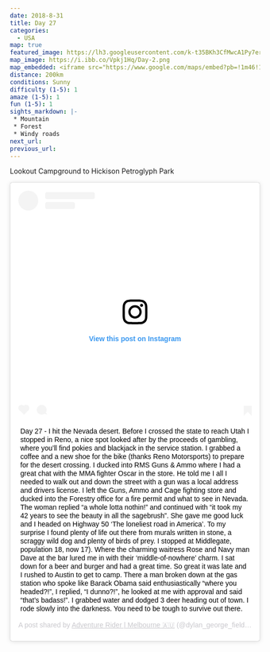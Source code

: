 ```yaml
---
date: 2018-8-31
title: Day 27
categories:
  - USA
map: true
featured_image: https://lh3.googleusercontent.com/k-t35BKh3CfMwcA1Py7er15OZkQBOEhepYU1_IfPoPkk1kyCK0ygKhnfv19dsuzTPztqNaxB3B9T5J5Y8K-oz-VO-uu8i6XvNzwS3EjQYYdLFA_PZRNdGn6-8yoUIfEXhbUvQKisANqZz6y-lTv1ne7setbsYA7a9Ol5MW916U5ccDiJxLq8fZ1D4xeHGXzzU9udzrYFXn74a_w9Fi-U_w8TshW8QXf-_U6oOraw2IUTr65vwKl7Fnfe3YFUfMCD5TsSAz9u83eM1bjHhMJQQUJErXv0_R5VF-LDJqcxyUwl67ggEHSl0ecCbify4Of7cGW8zAtBwj0d3Cpz4G7dfOEuD1VOmo1vm8HMPbgnnIcvXzMoHo4_hwOTGVDA-JQr2AXrY0jbpwQpeSCTbXR881CKlJoeQPCtNgte_HlcEXUr1SQYzM71Xw2QaRsCAwhJy7PPUMv_SpkCC2vOokdj1qFnP5jfo_LhYLg9e-txUYMwq0ZIQhru8gXvZoMluG4yUgTVOADCMwGGWJ5lZrcWqEVQLj8JiavFdvgvt_YN084JhmdvTukksTXVKoAqWOONdqu-2xpuzuoyBkXB7UppL1zTQsgUFcgohsyV79e-b-kR3eDP1J7oTOXorERO9nBvWJH_CUKXUBjXtUGcAkKZOW_pmO13EDpvF9YEweiKWJ9r3680=w1631-h1041-no
map_image: https://i.ibb.co/Vpkj1Hq/Day-2.png
map_embedded: <iframe src="https://www.google.com/maps/embed?pb=!1m46!1m12!1m3!1d1575615.9793938121!2d-119.36745360246923!3d39.528594560599906!2m3!1f0!2f0!3f0!3m2!1i1024!2i768!4f13.1!4m31!3e0!4m5!1s0x809956b6bf3d4c05%3A0x9c8f9a001ff10e0d!2sLookout%20Campground%2C%20Dog%20Valley%20Rd%2C%20Reno%2C%20CA%2C%20USA!3m2!1d39.5888972!2d-120.0736111!4m5!1s0x80993f680b3ab5cf%3A0x236bcfe0c2602fec!2sReno%20Motor%20Sports%2C%20Terminal%20Way%2C%20Reno%2C%20NV%2C%20USA!3m2!1d39.5168092!2d-119.7770437!4m5!1s0x80a2ddd34caa70a3%3A0x33df66a9f984e8f9!2sMiddlegate%2C%20NV%2C%20USA!3m2!1d39.28778!2d-118.02556!4m5!1s0x80a35fc2a0616f79%3A0x4903e4b639cf0f7!2sAustin%2C%20NV%2C%20USA!3m2!1d39.492570099999995!2d-117.06723559999999!4m5!1s0x80a4c9a8675fc6e1%3A0x89b621ff51323238!2sHickison%20Petroglyph%20Recreation%20Area%2C%20U.S.%2050%2C%20Austin%2C%20NV%2C%20USA!3m2!1d39.4491594!2d-116.7521123!5e0!3m2!1sen!2sau!4v1577442885508!5m2!1sen!2sau" width="100%" height="500" frameborder="0" style="border:0;" allowfullscreen=""></iframe>
distance: 200km
conditions: Sunny
difficulty (1-5): 1 
amaze (1-5): 1
fun (1-5): 1
sights_markdown: |-
 * Mountain
 * Forest
 * Windy roads
next_url:
previous_url:
---
```

Lookout Campground to Hickison Petroglyph Park

<div style="display:flex;justify-content:center">
  <blockquote class="instagram-media" data-instgrm-captioned data-instgrm-permalink="https://www.instagram.com/p/BnUeNkLgRaR/?utm_source=ig_embed&amp;utm_campaign=loading" data-instgrm-version="12" style=" background:#FFF; border:0; border-radius:3px; box-shadow:0 0 1px 0 rgba(0,0,0,0.5),0 1px 10px 0 rgba(0,0,0,0.15); margin: 1px; max-width:540px; min-width:326px; padding:0; width:99.375%; width:-webkit-calc(100% - 2px); width:calc(100% - 2px);"><div style="padding:16px;"> <a href="https://www.instagram.com/p/BnUeNkLgRaR/?utm_source=ig_embed&amp;utm_campaign=loading" style=" background:#FFFFFF; line-height:0; padding:0 0; text-align:center; text-decoration:none; width:100%;" target="_blank"> <div style=" display: flex; flex-direction: row; align-items: center;"> <div style="background-color: #F4F4F4; border-radius: 50%; flex-grow: 0; height: 40px; margin-right: 14px; width: 40px;"></div> <div style="display: flex; flex-direction: column; flex-grow: 1; justify-content: center;"> <div style=" background-color: #F4F4F4; border-radius: 4px; flex-grow: 0; height: 14px; margin-bottom: 6px; width: 100px;"></div> <div style=" background-color: #F4F4F4; border-radius: 4px; flex-grow: 0; height: 14px; width: 60px;"></div></div></div><div style="padding: 19% 0;"></div> <div style="display:block; height:50px; margin:0 auto 12px; width:50px;"><svg width="50px" height="50px" viewBox="0 0 60 60" version="1.1" xmlns="https://www.w3.org/2000/svg" xmlns:xlink="https://www.w3.org/1999/xlink"><g stroke="none" stroke-width="1" fill="none" fill-rule="evenodd"><g transform="translate(-511.000000, -20.000000)" fill="#000000"><g><path d="M556.869,30.41 C554.814,30.41 553.148,32.076 553.148,34.131 C553.148,36.186 554.814,37.852 556.869,37.852 C558.924,37.852 560.59,36.186 560.59,34.131 C560.59,32.076 558.924,30.41 556.869,30.41 M541,60.657 C535.114,60.657 530.342,55.887 530.342,50 C530.342,44.114 535.114,39.342 541,39.342 C546.887,39.342 551.658,44.114 551.658,50 C551.658,55.887 546.887,60.657 541,60.657 M541,33.886 C532.1,33.886 524.886,41.1 524.886,50 C524.886,58.899 532.1,66.113 541,66.113 C549.9,66.113 557.115,58.899 557.115,50 C557.115,41.1 549.9,33.886 541,33.886 M565.378,62.101 C565.244,65.022 564.756,66.606 564.346,67.663 C563.803,69.06 563.154,70.057 562.106,71.106 C561.058,72.155 560.06,72.803 558.662,73.347 C557.607,73.757 556.021,74.244 553.102,74.378 C549.944,74.521 548.997,74.552 541,74.552 C533.003,74.552 532.056,74.521 528.898,74.378 C525.979,74.244 524.393,73.757 523.338,73.347 C521.94,72.803 520.942,72.155 519.894,71.106 C518.846,70.057 518.197,69.06 517.654,67.663 C517.244,66.606 516.755,65.022 516.623,62.101 C516.479,58.943 516.448,57.996 516.448,50 C516.448,42.003 516.479,41.056 516.623,37.899 C516.755,34.978 517.244,33.391 517.654,32.338 C518.197,30.938 518.846,29.942 519.894,28.894 C520.942,27.846 521.94,27.196 523.338,26.654 C524.393,26.244 525.979,25.756 528.898,25.623 C532.057,25.479 533.004,25.448 541,25.448 C548.997,25.448 549.943,25.479 553.102,25.623 C556.021,25.756 557.607,26.244 558.662,26.654 C560.06,27.196 561.058,27.846 562.106,28.894 C563.154,29.942 563.803,30.938 564.346,32.338 C564.756,33.391 565.244,34.978 565.378,37.899 C565.522,41.056 565.552,42.003 565.552,50 C565.552,57.996 565.522,58.943 565.378,62.101 M570.82,37.631 C570.674,34.438 570.167,32.258 569.425,30.349 C568.659,28.377 567.633,26.702 565.965,25.035 C564.297,23.368 562.623,22.342 560.652,21.575 C558.743,20.834 556.562,20.326 553.369,20.18 C550.169,20.033 549.148,20 541,20 C532.853,20 531.831,20.033 528.631,20.18 C525.438,20.326 523.257,20.834 521.349,21.575 C519.376,22.342 517.703,23.368 516.035,25.035 C514.368,26.702 513.342,28.377 512.574,30.349 C511.834,32.258 511.326,34.438 511.181,37.631 C511.035,40.831 511,41.851 511,50 C511,58.147 511.035,59.17 511.181,62.369 C511.326,65.562 511.834,67.743 512.574,69.651 C513.342,71.625 514.368,73.296 516.035,74.965 C517.703,76.634 519.376,77.658 521.349,78.425 C523.257,79.167 525.438,79.673 528.631,79.82 C531.831,79.965 532.853,80.001 541,80.001 C549.148,80.001 550.169,79.965 553.369,79.82 C556.562,79.673 558.743,79.167 560.652,78.425 C562.623,77.658 564.297,76.634 565.965,74.965 C567.633,73.296 568.659,71.625 569.425,69.651 C570.167,67.743 570.674,65.562 570.82,62.369 C570.966,59.17 571,58.147 571,50 C571,41.851 570.966,40.831 570.82,37.631"></path></g></g></g></svg></div><div style="padding-top: 8px;"> <div style=" color:#3897f0; font-family:Arial,sans-serif; font-size:14px; font-style:normal; font-weight:550; line-height:18px;"> View this post on Instagram</div></div><div style="padding: 12.5% 0;"></div> <div style="display: flex; flex-direction: row; margin-bottom: 14px; align-items: center;"><div> <div style="background-color: #F4F4F4; border-radius: 50%; height: 12.5px; width: 12.5px; transform: translateX(0px) translateY(7px);"></div> <div style="background-color: #F4F4F4; height: 12.5px; transform: rotate(-45deg) translateX(3px) translateY(1px); width: 12.5px; flex-grow: 0; margin-right: 14px; margin-left: 2px;"></div> <div style="background-color: #F4F4F4; border-radius: 50%; height: 12.5px; width: 12.5px; transform: translateX(9px) translateY(-18px);"></div></div><div style="margin-left: 8px;"> <div style=" background-color: #F4F4F4; border-radius: 50%; flex-grow: 0; height: 20px; width: 20px;"></div> <div style=" width: 0; height: 0; border-top: 2px solid transparent; border-left: 6px solid #f4f4f4; border-bottom: 2px solid transparent; transform: translateX(16px) translateY(-4px) rotate(30deg)"></div></div><div style="margin-left: auto;"> <div style=" width: 0px; border-top: 8px solid #F4F4F4; border-right: 8px solid transparent; transform: translateY(16px);"></div> <div style=" background-color: #F4F4F4; flex-grow: 0; height: 12px; width: 16px; transform: translateY(-4px);"></div> <div style=" width: 0; height: 0; border-top: 8px solid #F4F4F4; border-left: 8px solid transparent; transform: translateY(-4px) translateX(8px);"></div></div></div></a> <p style=" margin:8px 0 0 0; padding:0 4px;"> <a href="https://www.instagram.com/p/BnUeNkLgRaR/?utm_source=ig_embed&amp;utm_campaign=loading" style=" color:#000; font-family:Arial,sans-serif; font-size:14px; font-style:normal; font-weight:normal; line-height:17px; text-decoration:none; word-wrap:break-word;" target="_blank">Day 27 - I hit the Nevada desert. Before I crossed the state to reach Utah I stopped in Reno, a nice spot looked after by the proceeds of gambling, where you’ll find pokies and blackjack in the service station. I grabbed a coffee and a new shoe for the bike (thanks Reno Motorsports) to prepare for the desert crossing. I ducked into RMS Guns &amp; Ammo where I had a great chat with the MMA fighter Oscar in the store. He told me I all I needed to walk out and down the street with a gun was a local address and drivers license. I left the Guns, Ammo and Cage fighting store and ducked into the Forestry office for a fire permit and what to see in Nevada. The woman replied “a whole lotta nothin!” and continued with “it took my 42 years to see the beauty in all the sagebrush”. She gave me good luck and I headed on Highway 50 ‘The loneliest road in America’. To my surprise I found plenty of life out there from murals written in stone, a scraggy wild dog and plenty of birds of prey. I stopped at Middlegate, population 18, now 17). Where the charming waitress Rose and Navy man Dave at the bar lured me in with their ‘middle-of-nowhere’ charm. I sat down for a beer and burger and had a great time. So great it was late and I rushed to Austin to get to camp. There a man broken down at the gas station who spoke like Barack Obama said enthusiastically “where you headed?!”, I replied, “I dunno?!”, he looked at me with approval and said “that’s badass!”. I grabbed water and dodged 3 deer heading out of town. I rode slowly into the darkness. You need to be tough to survive out there.</a></p> <p style=" color:#c9c8cd; font-family:Arial,sans-serif; font-size:14px; line-height:17px; margin-bottom:0; margin-top:8px; overflow:hidden; padding:8px 0 7px; text-align:center; text-overflow:ellipsis; white-space:nowrap;">A post shared by <a href="https://www.instagram.com/dylan_george_field/?utm_source=ig_embed&amp;utm_campaign=loading" style=" color:#c9c8cd; font-family:Arial,sans-serif; font-size:14px; font-style:normal; font-weight:normal; line-height:17px;" target="_blank"> Adventure Rider | Melbourne 🇦🇺</a> (@dylan_george_field) on <time style=" font-family:Arial,sans-serif; font-size:14px; line-height:17px;" datetime="2018-09-04T21:49:25+00:00">Sep 4, 2018 at 2:49pm PDT</time></p></div></blockquote> <script async src="//www.instagram.com/embed.js"></script>
</div>
